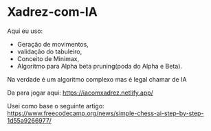 # Xadrez-com-IA
Aqui eu uso: 
   - Geração de movimentos,
   - validação do tabuleiro,
   - Conceito de Minimax,
   - Algoritmo para Alpha beta pruning(poda do Alpha e Beta).

Na verdade é um algoritmo complexo mas é legal chamar de IA

Da para jogar aqui: https://iacomxadrez.netlify.app/

Usei como base o seguinte artigo: https://www.freecodecamp.org/news/simple-chess-ai-step-by-step-1d55a9266977/
